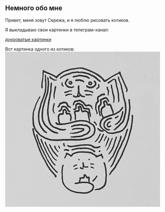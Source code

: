 ## Немного обо мне

Привет, меня зовут Сережа, и я люблю рисовать котиков.

Я выкладываю свои картинки в телеграм-канал:

[дукроватые картинки](https://t.me/durkovatie)

Вот картинка одного из котиков: 
![cat](/assets/images/cat.png)

